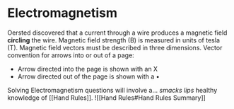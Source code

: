 # Electromagnetism
Oersted discovered that a current through a wire produces a magnetic field **circling** the wire.
Magnetic field strength (B) is measured in units of tesla (T).
Magnetic field vectors must be described in three dimensions. Vector convention for arrows into or out of a page:
- Arrow directed into the page is shown with an X
- Arrow directed out of the page is shown with a •

Solving Electromagnetism questions will involve a... *smacks lips* healthy knowledge of [[Hand Rules]].
![[Hand Rules#Hand Rules Summary]] 